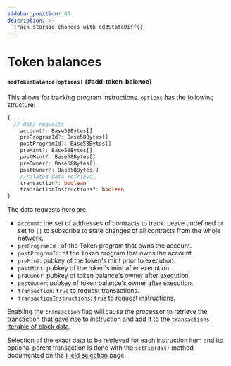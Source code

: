 ```yaml
---
sidebar_position: 40
description: >-
  Track storage changes with addStateDiff()
---
```


# Token balances

#### `addTokenBalance(options)` {#add-token-balance}

This allows for tracking program instructions. `options` has the following structure:

```typescript
{
  // data requests
    account?: Base58Bytes[]
    preProgramId?: Base58Bytes[]
    postProgramId?: Base58Bytes[]
    preMint?: Base58Bytes[]
    postMint?: Base58Bytes[]
    preOwner?: Base58Bytes[]
    postOwner?: Base58Bytes[]
    //related data retrieval
    transaction?: boolean
    transactionInstructions?: boolean
}
```

The data requests here are:

- `account`: the set of addresses of contracts to track. Leave undefined or set to `[]` to subscribe to state changes of all contracts from the whole network.
- `preProgramId` : of the Token program that owns the account.
- `postProgramId`: of the Token program that owns the account.
- `preMint`: pubkey of the token's mint prior to execution.
- `postMint`: pubkey of the token's mint after execution.
- `preOwner`: pubkey of token balance's owner after execution.
- `postOwner`: pubkey of token balance's owner after execution.
- `transaction`: `true` to request transactions.
- `transactionInstructions`: `true` to request instructions.

Enabling the `transaction` flag will cause the processor to retrieve the transaction that gave rise to instruction and add it to the [`transactions` iterable of block data](/solana-indexing/sdk/solana-batch/context-interfaces).

Selection of the exact data to be retrieved for each instruction item and its optional parent transaction is done with the `setFields()` method documented on the [Field selection](../field-selection) page.

[//]: # "!!!! Add example"
